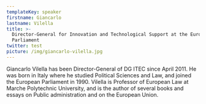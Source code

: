 ```yaml
---
templateKey: speaker
firstname: Giancarlo
lastname: Vilella
title: >-
  Director-General for Innovation and Technological Support at the European
  Parliament
twitter: test
picture: /img/giancarlo-vilella.jpg
---
```

Giancarlo Vilella has been Director-General of DG ITEC since April 2011. He was born in Italy where he studied Political Sciences and Law, and joined the European Parliament in 1990. Vilella is Professor of European Law at Marche Polytechnic University, and is the author of several books and essays on Public administration and on the European Union.
